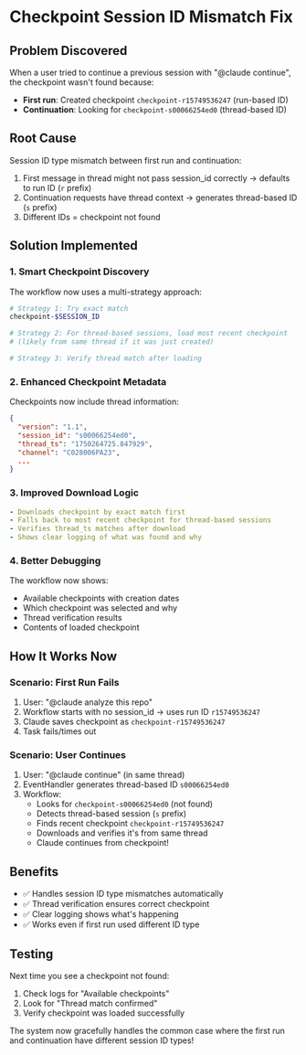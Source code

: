 # Checkpoint Session ID Mismatch Fix

## Problem Discovered
When a user tried to continue a previous session with "@claude continue", the checkpoint wasn't found because:
- **First run**: Created checkpoint `checkpoint-r15749536247` (run-based ID)
- **Continuation**: Looking for `checkpoint-s00066254ed0` (thread-based ID)

## Root Cause
Session ID type mismatch between first run and continuation:
1. First message in thread might not pass session_id correctly → defaults to run ID (`r` prefix)
2. Continuation requests have thread context → generates thread-based ID (`s` prefix)
3. Different IDs = checkpoint not found

## Solution Implemented

### 1. Smart Checkpoint Discovery
The workflow now uses a multi-strategy approach:
```bash
# Strategy 1: Try exact match
checkpoint-$SESSION_ID

# Strategy 2: For thread-based sessions, load most recent checkpoint
# (likely from same thread if it was just created)

# Strategy 3: Verify thread match after loading
```

### 2. Enhanced Checkpoint Metadata
Checkpoints now include thread information:
```json
{
  "version": "1.1",
  "session_id": "s00066254ed0",
  "thread_ts": "1750264725.847929",
  "channel": "C028006PA23",
  ...
}
```

### 3. Improved Download Logic
```yaml
- Downloads checkpoint by exact match first
- Falls back to most recent checkpoint for thread-based sessions
- Verifies thread_ts matches after download
- Shows clear logging of what was found and why
```

### 4. Better Debugging
The workflow now shows:
- Available checkpoints with creation dates
- Which checkpoint was selected and why
- Thread verification results
- Contents of loaded checkpoint

## How It Works Now

### Scenario: First Run Fails
1. User: "@claude analyze this repo"
2. Workflow starts with no session_id → uses run ID `r15749536247`
3. Claude saves checkpoint as `checkpoint-r15749536247`
4. Task fails/times out

### Scenario: User Continues
1. User: "@claude continue" (in same thread)
2. EventHandler generates thread-based ID `s00066254ed0`
3. Workflow:
   - Looks for `checkpoint-s00066254ed0` (not found)
   - Detects thread-based session (`s` prefix)
   - Finds recent checkpoint `checkpoint-r15749536247`
   - Downloads and verifies it's from same thread
   - Claude continues from checkpoint!

## Benefits
- ✅ Handles session ID type mismatches automatically
- ✅ Thread verification ensures correct checkpoint
- ✅ Clear logging shows what's happening
- ✅ Works even if first run used different ID type

## Testing
Next time you see a checkpoint not found:
1. Check logs for "Available checkpoints"
2. Look for "Thread match confirmed"
3. Verify checkpoint was loaded successfully

The system now gracefully handles the common case where the first run and continuation have different session ID types!